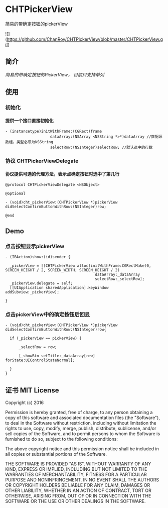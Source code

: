 # CHTPickerView

简易的带确定按钮的pickerView

![] (https://github.com/ChanRoy/CHTPickerView/blob/master/CHTPickerView.gif)

## 简介

*简易的带确定按钮的PickerView， 目前只支持单列*

## 使用

### 初始化

#### 提供一个接口直接初始化

    - (instancetype)initWithFrame:(CGRect)frame
                        dataArray:(NSArray <NSString *>*)dataArray //数据源数组，类型必须为NSString
                        selectRow:(NSInteger)selectRow; //默认选中的行数
                    

### 协议 CHTPickerViewDelegate

#### 协议提供可选的代理方法，表示点确定按钮时选中了第几行

    @protocol CHTPickerViewDelegate <NSObject>

    @optional

    - (void)cht_pickerView:(CHTPickerView *)pickerView didSelectConfirmButtonWithRow:(NSInteger)row;

    @end

## Demo

### 点击按钮显示pickerView

    - (IBAction)show:(id)sender {
    
      _pickerView = [[CHTPickerView alloc]initWithFrame:CGRectMake(0, SCREEN_HEIGHT / 2, SCREEN_WIDTH, SCREEN_HEIGHT / 2)
                                            dataArray:_dataArray
                                            selectRow:_selectRow];
      _pickerView.delegate = self;
      [[UIApplication sharedApplication].keyWindow addSubview:_pickerView];
    
    }

### 点击pickerView中的确定按钮后回显

    - (void)cht_pickerView:(CHTPickerView *)pickerView didSelectConfirmButtonWithRow:(NSInteger)row{
    
      if (_pickerView == pickerView) {
        
          _selectRow = row;
        
          [_showBtn setTitle:_dataArray[row] forState:UIControlStateNormal];
        
      }
    }

## 证书 MIT License

Copyright (c) 2016 

Permission is hereby granted, free of charge, to any person obtaining a copy
of this software and associated documentation files (the "Software"), to deal
in the Software without restriction, including without limitation the rights
to use, copy, modify, merge, publish, distribute, sublicense, and/or sell
copies of the Software, and to permit persons to whom the Software is
furnished to do so, subject to the following conditions:

The above copyright notice and this permission notice shall be included in all
copies or substantial portions of the Software.

THE SOFTWARE IS PROVIDED "AS IS", WITHOUT WARRANTY OF ANY KIND, EXPRESS OR
IMPLIED, INCLUDING BUT NOT LIMITED TO THE WARRANTIES OF MERCHANTABILITY,
FITNESS FOR A PARTICULAR PURPOSE AND NONINFRINGEMENT. IN NO EVENT SHALL THE
AUTHORS OR COPYRIGHT HOLDERS BE LIABLE FOR ANY CLAIM, DAMAGES OR OTHER
LIABILITY, WHETHER IN AN ACTION OF CONTRACT, TORT OR OTHERWISE, ARISING FROM,
OUT OF OR IN CONNECTION WITH THE SOFTWARE OR THE USE OR OTHER DEALINGS IN THE
SOFTWARE.
